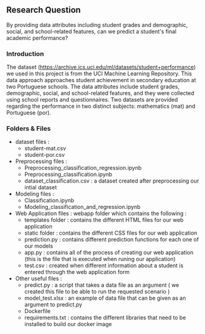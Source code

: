 ## Research Question

By providing data attributes including student grades and demographic, social, and school-related features, can we predict a student's final academic performance? 

### Introduction

The dataset (https://archive.ics.uci.edu/ml/datasets/student+performance) we used in this project is from the UCI Machine Learning Repository. This data approach approaches student achievement in secondary education at two Portuguese schools. The data attributes include student grades, demographic, social, and school-related features, and they were collected using school reports and questionnaires. Two datasets are provided regarding the performance in two distinct subjects: mathematics (mat) and Portuguese (por). 

### Folders & Files 

- dataset files : 
    * student-mat.csv
    * student-por.csv
- Preprocessing files : 
    * Preprocessing_classification_regression.ipynb
    * Preprocessing_classification.ipynb
    * dataset_classification.csv : a dataset created after preprocessing our intial dataset 
- Modeling files :
    * Classification.ipynb
    * Modeling_classification_and_regression.ipynb
- Web Application files : webapp folder which contains the following : 
    * templates folder : contains the different HTML files for our web application
    * static folder : contains the different CSS files for our web application
    * prediction.py : contains different prediction functions for each one of our models 
    * app.py : contains all of the process of creating our web application (this is the file that is executed when runing our application)
    * test.csv : created when different information about a student is entered through the web application form
- Other useful files :
    * predict.py : a script that takes a data file as an argument ( we created this file to be able to run the requested scenario )
    * model_test.xlsx : an example of data file that can be given as an argument to predict.py 
    * Dockerfile
    * requirements.txt : contains the different libraries that need to be installed to build our docker image 
